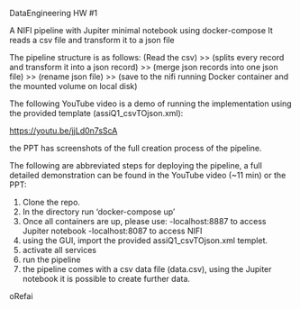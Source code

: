 DataEngineering HW #1 

A NIFI pipeline with Jupiter minimal notebook using docker-compose
It reads a csv file and transform it to a json file

The pipeline structure is as follows:
(Read the csv) >> (splits every record and transform it into a json record) >>
(merge json records into one json file) >> (rename json file) >> (save to the nifi running Docker container and the mounted volume on local disk)

The following YouTube video is a demo of running the implementation using the provided template (assiQ1_csvTOjson.xml):    

https://youtu.be/jjLd0n7sScA

the PPT has screenshots of the full creation process of the pipeline.

The following are abbreviated steps for deploying the pipeline, a full detailed demonstration can be found in the YouTube video (~11 min) or the PPT:
1.	Clone the repo.
2.	In the directory run ‘docker-compose up’
3.	Once all containers are up, please use:
-localhost:8887 to access Jupiter notebook 
-localhost:8087 to access NIFI
4. using the GUI, import the provided assiQ1_csvTOjson.xml templet.
5. activate all services
6. run the pipeline
7. the pipeline comes with a csv data file (data.csv), using the Jupiter notebook it is possible to create further data.



oRefai       
